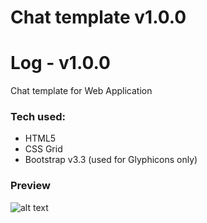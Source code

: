# Chat template v1.0.0

Log - v1.0.0
===================
Chat template for Web Application

### Tech used:
- HTML5
- CSS Grid
- Bootstrap v3.3 (used for Glyphicons only)

### Preview
![alt text](https://i.imgur.com/bI7Oy6z.png)
